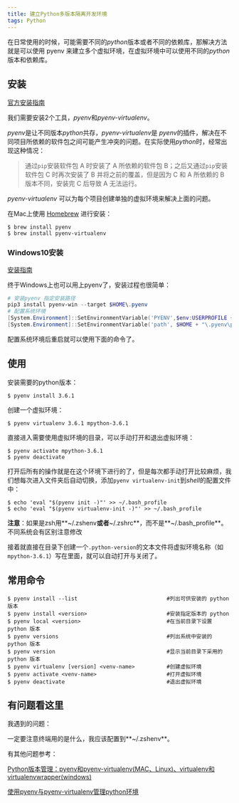 ```yaml
---
title: 建立Python多版本隔离开发环境
tags: Python
---
```


在日常使用的时候，可能需要不同的*python*版本或者不同的依赖库，那解决方法就是可以使用 pyenv 来建立多个虚拟环境，在虚拟环境中可以使用不同的*python*版本和依赖库。

<!--more-->

## 安装

[官方安装指南](https://github.com/pyenv/pyenv#installation)

我们需要安装2个工具，*pyenv*和*pyenv-virtualenv*。

*pyenv*是让不同版本*python*共存，*pyenv-virtualenv*是 *pyenv*的插件，解决在不同项目所依赖的软件包之间可能产生冲突的问题。在实际使用*python*时，经常出现这种情况：

> 通过`pip`安装软件包 A 时安装了 A 所依赖的软件包 B；之后又通过`pip`安装软件包 C 时再次安装了 B 并将之前的覆盖，但是因为 C 和 A 所依赖的 B 版本不同，安装完 C 后导致 A 无法运行。

*pyenv-virtualenv* 可以为每个项目创建单独的虚拟环境来解决上面的问题。

在Mac上使用 [Homebrew](https://brew.sh) 进行安装：

```shell
$ brew install pyenv
$ brew install pyenv-virtualenv
```

### Windows10安装

[安装指南](https://github.com/pyenv-win/pyenv-win)

终于Windows上也可以用上pyenv了，安装过程也很简单：

```powershell
# 安装pyenv 指定安装路径
pip3 install pyenv-win --target $HOME\.pyenv
# 配置系统环境
[System.Environment]::SetEnvironmentVariable('PYENV',$env:USERPROFILE + "\.pyenv\pyenv-win\","User")
[System.Environment]::SetEnvironmentVariable('path', $HOME + "\.pyenv\pyenv-win\bin;" + $HOME + "\.pyenv\pyenv-win\shims;" + $env:Path,"User")
```

配置系统环境后重启就可以使用下面的命令了。

## 使用

安装需要的python版本：

```shell
$ pyenv install 3.6.1
```

创建一个虚拟环境：

```shell
$ pyenv virtualenv 3.6.1 mpython-3.6.1
```

直接进入需要使用虚拟环境的目录，可以手动打开和退出虚拟环境：

```shell
$ pyenv activate mpython-3.6.1
$ pyenv deactivate
```

打开后所有的操作就是在这个环境下进行的了，但是每次都手动打开比较麻烦，我们想每次进入文件夹后自动切换，添加`pyenv virtualenv-init`到*shell*的配置文件中：

```shell
$ echo 'eval "$(pyenv init -)"' >> ~/.bash_profile
$ echo 'eval "$(pyenv virtualenv-init -)"' >> ~/.bash_profile
```

**注意**：如果是zsh用**~/.zshenv**或者**~/.zshrc**，而不是**~/.bash_profile**。不同系统会有区别注意修改

接着就直接在目录下创建一个`.python-version`的文本文件将虚拟环境名称（如`mpython-3.6.1`）写在里面，就可以自动打开与关闭了。

## 常用命令

```shell
$ pyenv install --list                            #列出可供安装的 python 版本
$ pyenv install <version>                         #安装指定版本的 python
$ pyenv local <version>                           #在当前目录下设置 python 版本
$ pyenv versions                                  #列出系统中安装的 python 版本
$ pyenv version                                   #显示当前目录下采用的 python 版本
$ pyenv virtualenv [version] <venv-name>          #创建虚拟环境
$ pyenv activate <venv-name>                      #打开虚拟环境
$ pyenv deactivate                                #退出虚拟环境
```

## 有问题看这里

我遇到的问题：

一定要注意终端用的是什么，我应该配置到**~/.zshenv**。

有其他问题参考：

[Python版本管理：pyenv和pyenv-virtualenv(MAC、Linux)、virtualenv和virtualenvwrapper(windows)](https://www.jianshu.com/p/60f361822a7e)

[使用pyenv与pyenv-virtualenv管理python环境](https://www.jianshu.com/p/9f6a9456ad5f)

